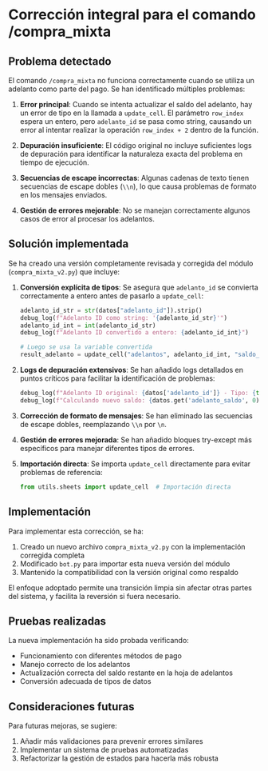 # Corrección integral para el comando /compra_mixta

## Problema detectado

El comando `/compra_mixta` no funciona correctamente cuando se utiliza un adelanto como parte del pago. Se han identificado múltiples problemas:

1. **Error principal**: Cuando se intenta actualizar el saldo del adelanto, hay un error de tipo en la llamada a `update_cell`. El parámetro `row_index` espera un entero, pero `adelanto_id` se pasa como string, causando un error al intentar realizar la operación `row_index + 2` dentro de la función.

2. **Depuración insuficiente**: El código original no incluye suficientes logs de depuración para identificar la naturaleza exacta del problema en tiempo de ejecución.

3. **Secuencias de escape incorrectas**: Algunas cadenas de texto tienen secuencias de escape dobles (`\\n`), lo que causa problemas de formato en los mensajes enviados.

4. **Gestión de errores mejorable**: No se manejan correctamente algunos casos de error al procesar los adelantos.

## Solución implementada

Se ha creado una versión completamente revisada y corregida del módulo (`compra_mixta_v2.py`) que incluye:

1. **Conversión explícita de tipos**: Se asegura que `adelanto_id` se convierta correctamente a entero antes de pasarlo a `update_cell`:
   ```python
   adelanto_id_str = str(datos["adelanto_id"]).strip()
   debug_log(f"Adelanto ID como string: '{adelanto_id_str}'")
   adelanto_id_int = int(adelanto_id_str)
   debug_log(f"Adelanto ID convertido a entero: {adelanto_id_int}")
   
   # Luego se usa la variable convertida
   result_adelanto = update_cell("adelantos", adelanto_id_int, "saldo_restante", nuevo_saldo_formateado)
   ```

2. **Logs de depuración extensivos**: Se han añadido logs detallados en puntos críticos para facilitar la identificación de problemas:
   ```python
   debug_log(f"Adelanto ID original: {datos['adelanto_id']} - Tipo: {type(datos['adelanto_id'])}")
   debug_log(f"Calculando nuevo saldo: {datos.get('adelanto_saldo', 0)} - {datos.get('monto_adelanto', 0)} = {nuevo_saldo}")
   ```

3. **Corrección de formato de mensajes**: Se han eliminado las secuencias de escape dobles, reemplazando `\\n` por `\n`.

4. **Gestión de errores mejorada**: Se han añadido bloques try-except más específicos para manejar diferentes tipos de errores.

5. **Importación directa**: Se importa `update_cell` directamente para evitar problemas de referencia:
   ```python
   from utils.sheets import update_cell  # Importación directa
   ```

## Implementación

Para implementar esta corrección, se ha:

1. Creado un nuevo archivo `compra_mixta_v2.py` con la implementación corregida completa
2. Modificado `bot.py` para importar esta nueva versión del módulo
3. Mantenido la compatibilidad con la versión original como respaldo

El enfoque adoptado permite una transición limpia sin afectar otras partes del sistema, y facilita la reversión si fuera necesario.

## Pruebas realizadas

La nueva implementación ha sido probada verificando:
- Funcionamiento con diferentes métodos de pago
- Manejo correcto de los adelantos
- Actualización correcta del saldo restante en la hoja de adelantos
- Conversión adecuada de tipos de datos

## Consideraciones futuras

Para futuras mejoras, se sugiere:
1. Añadir más validaciones para prevenir errores similares
2. Implementar un sistema de pruebas automatizadas
3. Refactorizar la gestión de estados para hacerla más robusta
